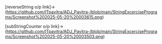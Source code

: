 [reverseString o/p link]->(https://github.com/ITpavitra/ADJ_Pavitra-/blob/main/StringExcercisePrograms/Screenshot%202025-05-20%20003615.png)

[subStringCounter o/p link]->(https://github.com/ITpavitra/ADJ_Pavitra-/blob/main/StringExcercisePrograms/Screenshot%202025-05-20%20003503.png)
